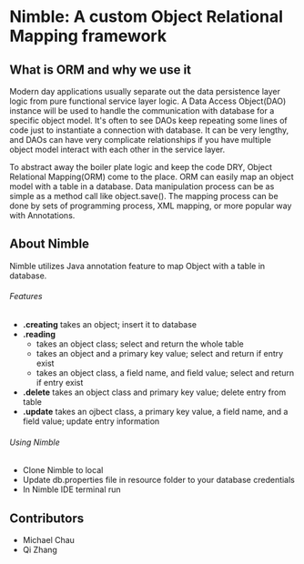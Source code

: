 # **Nimble**: **A custom Object Relational Mapping framework**

  ## What is ORM and why we use it
  
  Modern day applications usually separate out the data persistence layer logic from pure functional service layer logic. A Data Access Object(DAO) instance will be used to handle the communication with database for a specific object model. It's often to see DAOs keep repeating some lines of code just to instantiate a connection with database. It can be very lengthy, and DAOs can have very complicate relationships if you have multiple object model interact with each other in the service layer.
  
  To abstract away the boiler plate logic and keep the code DRY, Object Relational Mapping(ORM) come to the place. ORM can easily map an object model with a table in a database. Data manipulation process can be as simple as a method call like object.save(). The mapping process can be done by sets of programming process, XML mapping, or more popular way with Annotations.
  
  ## About Nimble

  Nimble utilizes Java annotation feature to map Object with a table in database.
  
  ###### Features
  - **.creating** takes an object; insert it to database
  - **.reading**
    - takes an object class; select and return the whole table   
    - takes an object and a primary key value; select and return if entry exist
    - takes an object class, a field name, and field value; select and return if entry exist
  - **.delete** takes an object class and primary key value; delete entry from table
  - **.update** takes an ojbect class, a primary key value, a field name, and a field value; update entry information

  ###### Using Nimble
  - Clone Nimble to local
  - Update db.properties file in resource folder to your database credentials
  - In Nimble IDE terminal run 
  
  ## Contributors
  - Michael Chau
  - Qi Zhang
